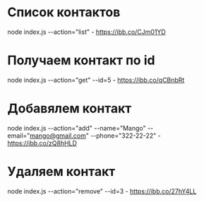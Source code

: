 # Список контактов

node index.js --action="list" - https://ibb.co/CJm01YD

# Получаем контакт по id

node index.js --action="get" --id=5 - https://ibb.co/qCBnbRt

# Добавялем контакт

node index.js --action="add" --name="Mango" --email="mango@gmail.com" --phone="322-22-22" - https://ibb.co/zQ8hHLD

# Удаляем контакт

node index.js --action="remove" --id=3 - https://ibb.co/27hY4LL
